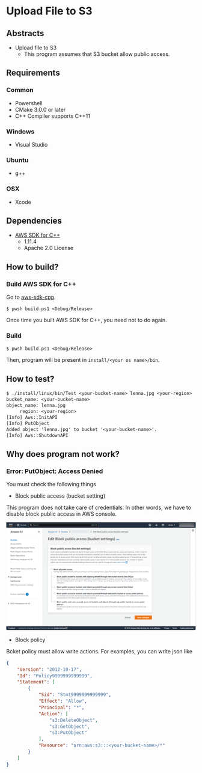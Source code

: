 # Upload File to S3

## Abstracts

* Upload file to S3
  * This program assumes that S3 bucket allow public access.

## Requirements

### Common

* Powershell
* CMake 3.0.0 or later
* C++ Compiler supports C++11

### Windows

* Visual Studio

### Ubuntu

* g++

### OSX

* Xcode

## Dependencies

* [AWS SDK for C++](https://github.com/aws/aws-sdk-cpp)
  * 1.11.4
  * Apache 2.0 License

## How to build?

### Build AWS SDK for C++

Go to [aws-sdk-cpp](../aws-sdk-cpp).

````shell
$ pwsh build.ps1 <Debug/Release>
````

Once time you built AWS SDK for C++, you need not to do again.

### Build

````shell
$ pwsh build.ps1 <Debug/Release>
````

Then, program will be present in `install/<your os name>/bin`.

## How to test?

````shell
$ ./install/linux/bin/Test <your-bucket-name> lenna.jpg <your-region>
bucket_name: <your-bucket-name>
object_name: lenna.jpg
     region: <your-region>
[Info] Aws::InitAPI
[Info] PutObject
Added object 'lenna.jpg' to bucket '<your-bucket-name>'.
[Info] Aws::ShutdownAPI
````

## Why does program not work?

### Error: PutObject: Access Denied

You must check the following things

* Block public access (bucket setting)

This program does not take care of credentials. In other words, we have to disable block public access in AWS console.

<img src="images/block.png" />

* Block policy

Bcket policy must allow write actions.
For examples, you can write json like 

````json
{
    "Version": "2012-10-17",
    "Id": "Policy9999999999999",
    "Statement": [
        {
            "Sid": "Stmt9999999999999",
            "Effect": "Allow",
            "Principal": "*",
            "Action": [
                "s3:DeleteObject",
                "s3:GetObject",
                "s3:PutObject"
            ],
            "Resource": "arn:aws:s3:::<your-bucket-name>/*"
        }
    ]
}
````
